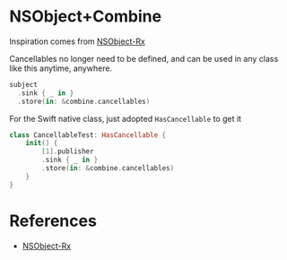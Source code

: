 # NSObject+Combine

Inspiration comes from [NSObject-Rx](https://github.com/RxSwiftCommunity/NSObject-Rx)

Cancellables no longer need to be defined, and can be used in any class like this anytime, anywhere.

```swift
subject
  .sink { _ in }
  .store(in: &combine.cancellables)
```

For the Swift native class, just adopted `HasCancellable` to get it

```swift
class CancellableTest: HasCancellable {
    init() {
        [1].publisher
        .sink { _ in }
        .store(in: &combine.cancellables)
    }
}
```


# References
 - [NSObject-Rx](https://github.com/RxSwiftCommunity/NSObject-Rx)
